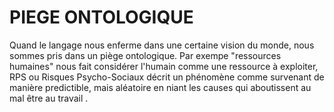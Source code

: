 # PIEGE ONTOLOGIQUE

Quand le langage nous enferme dans une certaine vision du monde, nous sommes pris dans un piège ontologique. Par exempe "ressources humaines" nous fait considérer l'humain comme une ressource à exploiter, RPS ou Risques Psycho-Sociaux décrit un phénomène comme survenant de manière predictible, mais aléatoire en niant les causes qui aboutissent au mal être au travail .

